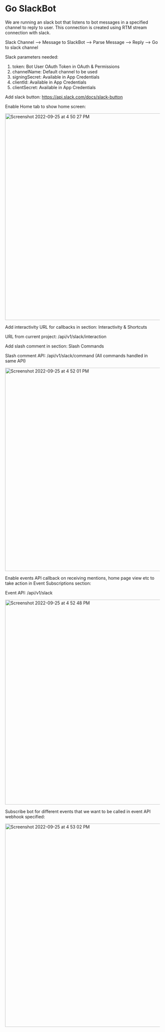 # Go SlackBot

We are running an slack bot that listens to bot messages in a specified channel to reply to user. This connection is created using RTM stream connection with slack.

Slack Channel --> Message to SlackBot --> Parse Message --> Reply --> Go to slack channel

Slack parameters needed:

1. token: Bot User OAuth Token in OAuth & Permissions
2. channelName: Default channel to be used
3. signingSecret: Available in App Credentials
4. clientId: Available in App Credentials
5. clientSecret: Available in App Credentials

Add slack button: https://api.slack.com/docs/slack-button 

Enable Home tab to show home screen:

<img width="672" alt="Screenshot 2022-09-25 at 4 50 27 PM" src="https://user-images.githubusercontent.com/5562910/192140887-8c61cb0b-8562-4da6-bdf1-d817456d81c0.png">

Add interactivity URL for callbacks in section: Interactivity & Shortcuts

URL from current project: /api/v1/slack/interaction 

Add slash comment in section: Slash Commands

Slash comment API: /api/v1/slack/command (All commands handled in same API)

<img width="661" alt="Screenshot 2022-09-25 at 4 52 01 PM" src="https://user-images.githubusercontent.com/5562910/192140931-d6d92774-8523-4713-92da-5f626be4bd82.png">

Enable events API callback on receiving mentions, home page view etc to take action in Event Subscriptions section:

Event API: /api/v1/slack 

<img width="666" alt="Screenshot 2022-09-25 at 4 52 48 PM" src="https://user-images.githubusercontent.com/5562910/192140957-43b69984-8d80-405a-a871-8cecbf4d666f.png">

Subscribe bot for different events that we want to be called in event API webhook specified:

<img width="661" alt="Screenshot 2022-09-25 at 4 53 02 PM" src="https://user-images.githubusercontent.com/5562910/192140961-cba00e69-bbdb-453b-acce-fd23a2bf95a2.png">
